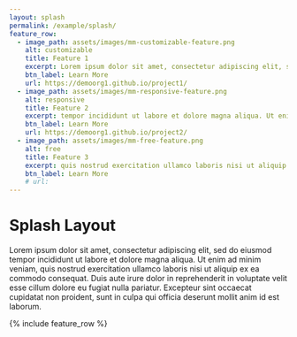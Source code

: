 ```yaml
---
layout: splash
permalink: /example/splash/
feature_row:
  - image_path: assets/images/mm-customizable-feature.png
    alt: customizable
    title: Feature 1
    excerpt: Lorem ipsum dolor sit amet, consectetur adipiscing elit, sed do eiusmod...
    btn_label: Learn More
    url: https://demoorg1.github.io/project1/
  - image_path: assets/images/mm-responsive-feature.png
    alt: responsive
    title: Feature 2
    excerpt: tempor incididunt ut labore et dolore magna aliqua. Ut enim ad minim veniam...
    btn_label: Learn More
    url: https://demoorg1.github.io/project2/
  - image_path: assets/images/mm-free-feature.png
    alt: free
    title: Feature 3
    excerpt: quis nostrud exercitation ullamco laboris nisi ut aliquip ex ea commodo...
    btn_label: Learn More
    # url:
---
```

# Splash Layout

Lorem ipsum dolor sit amet, consectetur adipiscing elit, sed do eiusmod tempor incididunt ut labore et dolore magna aliqua. Ut enim ad minim veniam, quis nostrud exercitation ullamco laboris nisi ut aliquip ex ea commodo consequat. Duis aute irure dolor in reprehenderit in voluptate velit esse cillum dolore eu fugiat nulla pariatur. Excepteur sint occaecat cupidatat non proident, sunt in culpa qui officia deserunt mollit anim id est laborum.

{% include feature_row %}
